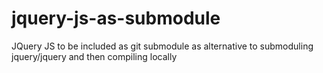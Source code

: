 jquery-js-as-submodule
======================

JQuery JS to be included as git submodule as alternative to submoduling jquery/jquery and then compiling locally

